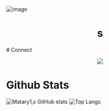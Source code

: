![image](https://user-images.githubusercontent.com/92306660/160825969-658d1581-f217-445b-9d75-18d0eab0c42d.png)

<h1 align="center">
s
</h1>
# Connect

<p align="center">
  <a href="https://github.com/Matary1">
    <img src="https://skillicons.dev/icons?i=figma,discord,linkedin,instagram,twitter,mongodb,vscode,gitlab,github" />
  </a>
</p>
    





# Github Stats

![Matary1,s GitHub stats](https://github-readme-stats.vercel.app/api?username=Matary1&theme=midnight-yellow&show_icons=true)
![Top Langs](https://github-readme-stats.vercel.app/api/top-langs/?username=Matary1&theme=midnight-yellow&layout=compact)


<div align="center">
 




    
    
